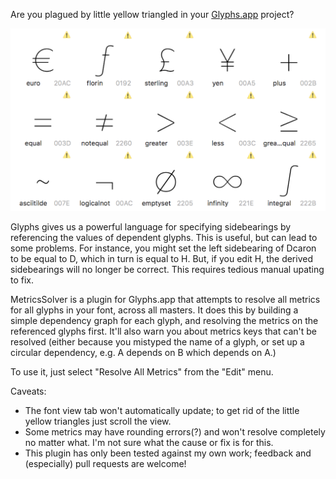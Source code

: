 Are you plagued by little yellow triangled in your [Glyphs.app](https://glyphsapp.com) project?

![screenshot](https://github.com/jayKayEss/MetricsSolver/raw/master/Extras/screenshot.png)

Glyphs gives us a powerful language for specifying sidebearings by referencing the values of dependent glyphs. This is useful, but can lead to some problems. For instance, you might set the left sidebearing of Dcaron to be equal to D, which in turn is equal to H. But, if you edit H, the derived sidebearings will no longer be correct. This requires tedious manual upating to fix.

MetricsSolver is a plugin for Glyphs.app that attempts to resolve all metrics for all glyphs in your font, across all masters. It does this by building a simple dependency graph for each glyph, and resolving the metrics on the referenced glyphs first. It'll also warn you about metrics keys that can't be resolved (either because you mistyped the name of a glyph, or set up a circular dependency, e.g. A depends on B which depends on A.)

To use it, just select "Resolve All Metrics" from the "Edit" menu.

Caveats:
* The font view tab won't automatically update; to get rid of the little yellow triangles just scroll the view.
* Some metrics may have rounding errors(?) and won't resolve completely no matter what. I'm not sure what the cause or fix is for this.
* This plugin has only been tested against my own work; feedback and (especially) pull requests are welcome!
